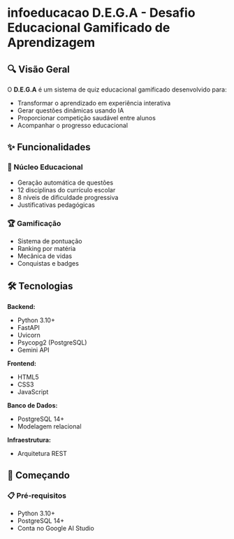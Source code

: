 # infoeducacao D.E.G.A - Desafio Educacional Gamificado de Aprendizagem

## 🔍 Visão Geral

O **D.E.G.A** é um sistema de quiz educacional gamificado desenvolvido para:

- Transformar o aprendizado em experiência interativa
- Gerar questões dinâmicas usando IA
- Proporcionar competição saudável entre alunos
- Acompanhar o progresso educacional

## ✨ Funcionalidades

### 🎯 Núcleo Educacional
- Geração automática de questões
- 12 disciplinas do currículo escolar
- 8 níveis de dificuldade progressiva
- Justificativas pedagógicas

### 🏆 Gamificação
- Sistema de pontuação
- Ranking por matéria
- Mecânica de vidas
- Conquistas e badges

## 🛠️ Tecnologias

**Backend:**
- Python 3.10+
- FastAPI
- Uvicorn
- Psycopg2 (PostgreSQL)
- Gemini API

**Frontend:**
- HTML5
- CSS3
- JavaScript

**Banco de Dados:**
- PostgreSQL 14+
- Modelagem relacional

**Infraestrutura:**
- Arquitetura REST

## 🚀 Começando

### 📋 Pré-requisitos

- Python 3.10+
- PostgreSQL 14+
- Conta no Google AI Studio
